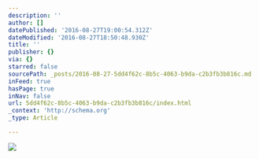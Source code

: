 ```yaml
---
description: ''
author: []
datePublished: '2016-08-27T19:00:54.312Z'
dateModified: '2016-08-27T18:50:48.930Z'
title: ''
publisher: {}
via: {}
starred: false
sourcePath: _posts/2016-08-27-5dd4f62c-8b5c-4063-b9da-c2b3fb3b816c.md
inFeed: true
hasPage: true
inNav: false
url: 5dd4f62c-8b5c-4063-b9da-c2b3fb3b816c/index.html
_context: 'http://schema.org'
_type: Article

---
```

![](https://the-grid-user-content.s3-us-west-2.amazonaws.com/eb35a445-222c-47f7-87ce-4e2493d1c629.jpg)